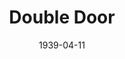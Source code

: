 ---
title: Double Door
date: 1939-04-11
closing_date: 1939-04-14
layout: productions
playbill:
Theatre: Theatre Jacksonville
Venue: Little Theatre
cast:
- Anne Darrow: Margaret Claire Lafferty
- Avery: Elsie Austin
- Caroline Van Bret: Lillian Foster
- Dr. John Sully: Jack Fenton
- Lambert: Joseph Azar
- Louise Mitchell: Mabel Hill Foster
- Mortimer Neff: Karl Higginbotham
- Mr. Chase: Paul Kruse
- Rip Van Bret: Kenneth Godschalk
- Telson: Forney Stafford
- Victoria Van Bret: Elizabeth Howland Foster
- William: Clifford Rogero
crew:
- Director: William Pearce
- Lighting: Roy Hill
- Make-up: Mrs. Everett Dwight
- Props: Mrs. Herbert Swisher
- Staging:
  - P.G. Camp
  - Forney Stafford
  - Joseph Azar
  - Paul Kruse
  - Vincent Bisno
orchestra:
---